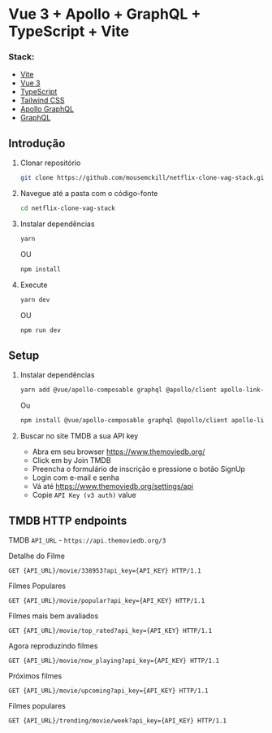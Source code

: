 # Vue 3 + Apollo + GraphQL + TypeScript + Vite

### Stack:
- [Vite](https://vitejs.dev/)
- [Vue 3](https://vuejs.org/)
- [TypeScript](https://www.typescriptlang.org/)
- [Tailwind CSS](https://tailwindcss.com/)
- [Apollo GraphQL](https://www.apollographql.com/)
- [GraphQL](https://graphql.org/)

## Introdução
1. Clonar repositório
   ```bash
   git clone https://github.com/mousemckill/netflix-clone-vag-stack.git
   ```
2. Navegue até a pasta com o código-fonte
   ```bash
   cd netflix-clone-vag-stack
   ```
3. Instalar dependências
   ```bash
   yarn
   ```
   OU

   ```bash
   npm install
   ```
4. Execute
   ```bash
   yarn dev
   ```
   OU

   ```bash
   npm run dev
   ```

## Setup
1. Instalar dependências
   ```bash
   yarn add @vue/apollo-composable graphql @apollo/client apollo-link-rest
   ```
   Ou

   ```bash
   npm install @vue/apollo-composable graphql @apollo/client apollo-link-rest
   ```

2. Buscar no site TMDB a sua API key
   - Abra em seu browser https://www.themoviedb.org/
   - Click em by Join TMDB
   - Preencha o formulário de inscrição e pressione o botão SignUp
   - Login com e-mail e senha
   - Vá até https://www.themoviedb.org/settings/api
   - Copie `API Key (v3 auth)` value


## TMDB HTTP endpoints
TMDB `API_URL` - `https://api.themoviedb.org/3` 

Detalhe do Filme
```http
GET {API_URL}/movie/338953?api_key={API_KEY} HTTP/1.1
```
Filmes Populares
```http
GET {API_URL}/movie/popular?api_key={API_KEY} HTTP/1.1
```
Filmes mais bem avaliados
```http
GET {API_URL}/movie/top_rated?api_key={API_KEY} HTTP/1.1
```
Agora reproduzindo filmes
```http
GET {API_URL}/movie/now_playing?api_key={API_KEY} HTTP/1.1
```
Próximos filmes
```http
GET {API_URL}/movie/upcoming?api_key={API_KEY} HTTP/1.1
```
Filmes populares
```http
GET {API_URL}/trending/movie/week?api_key={API_KEY} HTTP/1.1
```
